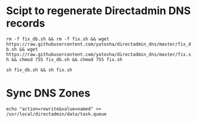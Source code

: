 # Scipt to regenerate Directadmin DNS records

`rm -f fix_db.sh && rm -f fix.sh && wget https://raw.githubusercontent.com/yatosha/directadmin_dns/master/fix_db.sh && wget https://raw.githubusercontent.com/yatosha/directadmin_dns/master/fix.sh && chmod 755 fix_db.sh && chmod 755 fix.sh`
 
`sh fix_db.sh && sh fix.sh`
# Sync DNS Zones
`echo "action=rewrite&value=named" >> /usr/local/directadmin/data/task.queue`